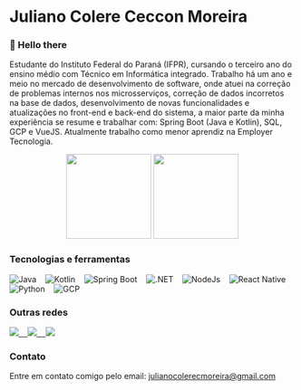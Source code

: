 # Juliano Colere Ceccon Moreira

### 👋 Hello there 
Estudante do Instituto Federal do Paraná (IFPR), cursando o terceiro ano do ensino médio com Técnico em Informática integrado. Trabalho há um ano e meio no mercado de desenvolvimento de software, onde atuei na correção de problemas internos nos microsserviços, correção de dados incorretos na base de dados, desenvolvimento de novas
funcionalidades e atualizações no front-end e back-end do sistema, a maior parte da minha experiência se resume e trabalhar com: Spring Boot (Java e Kotlin), SQL, GCP e VueJS. Atualmente trabalho como menor aprendiz na Employer Tecnologia.

<p align="center">
  <img height="150rem" src="https://github-readme-stats.vercel.app/api?username=JulianoCCMoreira&show_icons=true&theme=dracula&include_all_commits=true&count_private=true"/>
  <img height="150rem" src="https://github-readme-stats.vercel.app/api/top-langs/?username=JulianoCCMoreira&layout=compact&theme=dracula"/>
</p>

### Tecnologias e ferramentas
<div>
  <img alt="Java" src="https://img.shields.io/badge/Java-ED8B00?style=for-the-badge&logo=java&logoColor=white" /> &nbsp;&nbsp;
  <img alt="Kotlin" src="https://img.shields.io/badge/Kotlin-0095D5?&style=for-the-badge&logo=kotlin&logoColor=white" /> &nbsp;&nbsp;
  <img alt="Spring Boot" src="https://img.shields.io/badge/Spring-6DB33F?style=for-the-badge&logo=spring&logoColor=white" /> &nbsp;&nbsp;
  <img alt=".NET" src="https://img.shields.io/badge/.NET-5C2D91?style=for-the-badge&logo=.net&logoColor=white" /> &nbsp;&nbsp;
  <img alt="NodeJs" src="https://img.shields.io/badge/Node.js-43853D?style=for-the-badge&logo=node.js&logoColor=white" /> &nbsp;&nbsp;
  <img alt="React Native" src="https://img.shields.io/badge/React_Native-20232A?style=for-the-badge&logo=react&logoColor=61DAFB" />  &nbsp;&nbsp;
  <img alt="Python" src="https://img.shields.io/badge/Python-14354C?style=for-the-badge&logo=python&logoColor=white" />  &nbsp;&nbsp;
  <img alt="GCP" src="https://img.shields.io/badge/Google_Cloud-4285F4?style=for-the-badge&logo=google-cloud&logoColor=white" />  &nbsp;&nbsp;
</div>

### Outras redes
<div>
  <a href="https://dev.to/julianoccmoreira" target="_blank">
    <img src="https://img.shields.io/badge/dev.to-0A0A0A?style=for-the-badge&logo=dev.to&logoColor=white" />
    &nbsp;&nbsp;
  </a>
  <a href="https://www.linkedin.com/in/juliano-colere-ceccon-moreira-2577b0196" target="_blank"> 
    <img src="https://img.shields.io/badge/LinkedIn-0077B5?style=for-the-badge&logo=linkedin&logoColor=white"> 
    &nbsp;&nbsp;
  </a>
  <a href="https://open.spotify.com/user/fxh3en2pk6gv359znz59t96bj" target="_blank">
    <img src="https://img.shields.io/badge/Spotify-1ED760?&style=for-the-badge&logo=spotify&logoColor=white" />
  </a>
</div>

### Contato
Entre em contato comigo pelo email: julianocolerecmoreira@gmail.com
